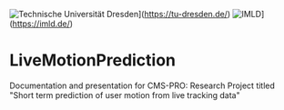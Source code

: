 ![Technische Universität Dresden](https://imld.de/cnt/themes/iml/img/TU_Logo_HKS-41.svg)](https://tu-dresden.de/)
![IMLD](https://imld.de/cnt/themes/iml/img/iml-logo.svg)](https://imld.de/)


# LiveMotionPrediction
Documentation and presentation for CMS-PRO: Research Project titled "Short term prediction of user motion from live tracking data"
